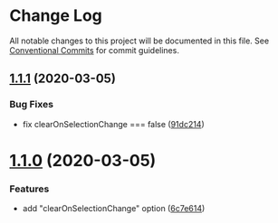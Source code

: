 # Change Log

All notable changes to this project will be documented in this file.
See [Conventional Commits](https://conventionalcommits.org) for commit guidelines.

## [1.1.1](https://github.com/Teamwork/autocomplete/compare/@teamwork/autocomplete-core@1.1.0...@teamwork/autocomplete-core@1.1.1) (2020-03-05)


### Bug Fixes

* fix clearOnSelectionChange === false ([91dc214](https://github.com/Teamwork/autocomplete/commit/91dc2142a2084f9ef69063ba204eb687138372a0))





# [1.1.0](https://github.com/Teamwork/autocomplete/compare/@teamwork/autocomplete-core@1.0.0...@teamwork/autocomplete-core@1.1.0) (2020-03-05)


### Features

* add "clearOnSelectionChange" option ([6c7e614](https://github.com/Teamwork/autocomplete/commit/6c7e614d0d0552dc22f69bf50b0bc1292dbd6536))
